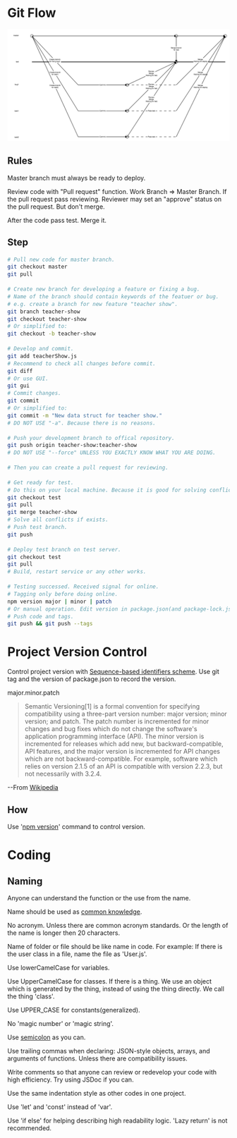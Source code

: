 # Git Flow

<img src="./git-flow.png">

## Rules

Master branch must always be ready to deploy.

Review code with "Pull request" function. Work Branch => Master Branch.
If the pull request pass reviewing.
Reviewer may set an "approve" status on the pull request.
But don't merge.

After the code pass test. Merge it.

## Step

```bash
# Pull new code for master branch.
git checkout master
git pull

# Create new branch for developing a feature or fixing a bug.
# Name of the branch should contain keywords of the featuer or bug.
# e.g. create a branch for new feature "teacher show". 
git branch teacher-show
git checkout teacher-show
# Or simplified to:
git checkout -b teacher-show

# Develop and commit.
git add teacherShow.js
# Recommend to check all changes before commit.
git diff
# Or use GUI.
git gui
# Commit changes.
git commit
# Or simplified to:
git commit -m "New data struct for teacher show."
# DO NOT USE "-a". Because there is no reasons.

# Push your development branch to offical repository.
git push origin teacher-show:teacher-show
# DO NOT USE "--force" UNLESS YOU EXACTLY KNOW WHAT YOU ARE DOING.

# Then you can create a pull request for reviewing.

# Get ready for test.
# Do this on your local machine. Because it is good for solving conflicts.
git checkout test
git pull
git merge teacher-show
# Solve all conflicts if exists.
# Push test branch.
git push

# Deploy test branch on test server.
git checkout test
git pull
# Build, restart service or any other works.

# Testing successed. Received signal for online.
# Tagging only before doing online.
npm version major | minor | patch
# Or manual operation. Edit version in package.json(and package-lock.json if exists). Then use command like "git tag v1.2.3"
# Push code and tags.
git push && git push --tags
```

# Project Version Control

Control project version with [Sequence-based identifiers scheme](https://en.wikipedia.org/wiki/Software_versioning#Sequence-based_identifiers). Use git tag and the version of package.json to record the version.

major.minor.patch

> Semantic Versioning[1] is a formal convention for specifying compatibility using a three-part version number: major version; minor version; and patch. The patch number is incremented for minor changes and bug fixes which do not change the software's application programming interface (API). The minor version is incremented for releases which add new, but backward-compatible, API features, and the major version is incremented for API changes which are not backward-compatible. For example, software which relies on version 2.1.5 of an API is compatible with version 2.2.3, but not necessarily with 3.2.4.

--From [Wikipedia](https://en.wikipedia.org/wiki/Software_versioning#Sequence-based_identifiers)

## How

Use '[npm version](https://docs.npmjs.com/cli/version)' command to control version.

# Coding

## Naming

Anyone can understand the function or the use from the name.

Name should be used as [common knowledge](https://en.wikipedia.org/wiki/Common_knowledge_(logic)).

No acronym. Unless there are common acronym standards. Or the length of the name is longer then 20 characters.

Name of folder or file should be like name in code.
For example: If there is the user class in a file, name the file as 'User.js'.

Use lowerCamelCase for variables.

Use UpperCamelCase for classes.
If there is a thing. We use an object which is generated by the thing, instead of using the thing directly. We call the thing 'class'.

Use UPPER_CASE for constants(generalized). 

No 'magic number' or 'magic string'.

Use [semicolon](https://github.com/tc39/ecma262/pull/1062/files) as you can.

Use trailing commas when declaring: JSON-style objects, arrays, and arguments of functions. Unless there are compatibility issues.

Write comments so that anyone can review or redevelop your code with high efficiency. Try using JSDoc if you can.

Use the same indentation style as other codes in one project.

Use 'let' and 'const' instead of 'var'.

Use 'if else' for helping describing high readability logic. 'Lazy return' is not recommended.
